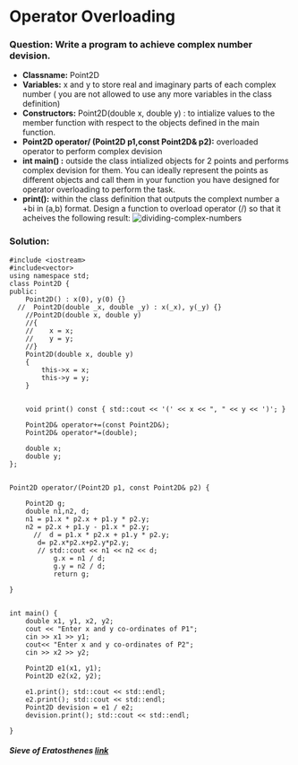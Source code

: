 # Operator Overloading 

### Question: Write a program to achieve complex number devision.  
- **Classname:** Point2D
- **Variables:** x and y to store real and imaginary parts of each complex number ( you are not allowed to use any more variables in the class definition)   
- **Constructors:** Point2D(double x, double y) : to intialize values to the member function with respect to the objects defined in the main function.   
- **Point2D operator/ (Point2D p1,const Point2D& p2):** overloaded operator to perform complex devision  
- **int main() :** outside the class intialized objects for 2 points and performs complex devision for them. You can ideally represent the points as  different objects and call them in your function you have designed for operator overloading to perform the task.    
- **print():** within the class definition that outputs the complext number a +bi in (a,b) format. 
Design a function to overload operator (/) so that it acheives the following result: 
![dividing-complex-numbers](https://user-images.githubusercontent.com/103468688/165282538-405057ba-224a-44dc-aafe-4595979cd4ce.png)


### Solution:
```
#include <iostream>
#include<vector>
using namespace std;
class Point2D {
public:
    Point2D() : x(0), y(0) {}
  //  Point2D(double _x, double _y) : x(_x), y(_y) {}
    //Point2D(double x, double y)
    //{
    //    x = x;
    //    y = y;
    //}
    Point2D(double x, double y)
    {
        this->x = x;
        this->y = y;
    }


    void print() const { std::cout << '(' << x << ", " << y << ')'; }

    Point2D& operator+=(const Point2D&);
    Point2D& operator*=(double);

    double x;
    double y;
};


Point2D operator/(Point2D p1, const Point2D& p2) {
    
    Point2D g;
    double n1,n2, d;
    n1 = p1.x * p2.x + p1.y * p2.y;
    n2 = p2.x + p1.y - p1.x * p2.y;
      //  d = p1.x * p2.x + p1.y * p2.y;
       d= p2.x*p2.x+p2.y*p2.y;
       // std::cout << n1 << n2 << d;
           g.x = n1 / d;
           g.y = n2 / d;
           return g;
      
}


int main() {
    double x1, y1, x2, y2;
    cout << "Enter x and y co-ordinates of P1";
    cin >> x1 >> y1;
    cout<< "Enter x and y co-ordinates of P2";
    cin >> x2 >> y2;

    Point2D e1(x1, y1);
    Point2D e2(x2, y2);

    e1.print(); std::cout << std::endl;
    e2.print(); std::cout << std::endl;
    Point2D devision = e1 / e2;
    devision.print(); std::cout << std::endl;

}
```
##### Sieve of Eratosthenes [link](https://www.geeksforgeeks.org/sieve-of-eratosthenes/)
